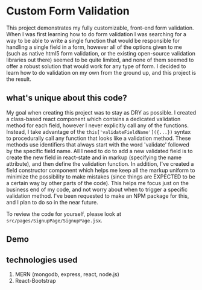 # Custom Form Validation  

This project demonstrates my fully customizable, front-end form validation. When I was first learning how to do form validation I was searching for a way to be able to write a single function that would be responsible for handling a single field in a form, however all of the options given to me (such as native html5 form validation, or the existing open-source validation libraries out there) seemed to be quite limited, and none of them seemed to offer a robust solution that would work for any type of form. I decided to learn how to do validation on my own from the ground up, and this project is the result.

## what's unique about this code?

My goal when creating this project was to stay as DRY as possible. I created a class-based react component which contains a dedicated validation method for each field, however I never explicitly call any of the functions. Instead, I take advantage of the `this['validateFieldName']({...})` syntax to procedurally call any function that looks like a validation method. These methods use identifiers that always start with the word 'validate' followed by the specific field name. All I need to do to add a new validated field is to create the new field in react-state and in markup (specifying the name attribute), and then define the validation function. In addition, I've created a field constructor component which helps me keep all the markup uniform to minimize the possibility to make mistakes (since things are EXPECTED to be a certain way by other parts of the code). This helps me focus just on the business end of my code, and not worry about when to trigger a specific validation method. I've been requested to make an NPM package for this, and I plan to do so in the near future.

To review the code for yourself, please look at `src/pages/SignupPage/SignupPage.jsx`.

## Demo


## technologies used

1. MERN (mongodb, express, react, node.js)
2. React-Bootstrap